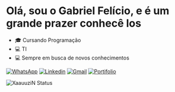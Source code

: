 <h1>Olá, sou o Gabriel Felício, e é um grande prazer conhecê los</h1>

<ul dir="auto">
<li><g-emoji class="g-emoji" alias="mortar_board" fallback-src="https://github.githubassets.com/images/icons/emoji/unicode/1f393.png">🎓</g-emoji> Cursando Programação</li>
<li><g-emoji class="g-emoji" alias="computer" fallback-src="https://github.githubassets.com/images/icons/emoji/unicode/1f4bb.png">💻</g-emoji> TI</li>
<li><g-emoji class="g-emoji" alias="computer" fallback-src="https://github.githubassets.com/images/icons/emoji/unicode/1f4bb.png">💻</g-emoji> Sempre em busca de novos conhecimentos</li>
</ul>

<a href="https://api.whatsapp.com/send/?phone=5512997935579&amp;text&amp;type=phone_number&amp;app_absent=0" rel="nofollow"><img src="https://camo.githubusercontent.com/d9d4db0a25f6d41d6ef282c6adc2f9bd5b31201ef00ba580f5a945da4063a937/68747470733a2f2f696d672e736869656c64732e696f2f62616467652f57686174734170702d3235443336363f7374796c653d666f722d7468652d6261646765266c6f676f3d7768617473617070266c6f676f436f6c6f723d7768697465" alt="WhatsApp" data-canonical-src="[https://img.shields.io/badge/WhatsApp-25D366?style=for-the-badge&amp;logo=whatsapp&amp;logoColor=white](https://img.icons8.com/?size=512&id=a8unpNrefMCC&format=png)https://img.icons8.com/?size=512&id=a8unpNrefMCC&format=png" style="max-width: 100%;"></a>
<a href="https://www.linkedin.com/in/gabriel-felicio-a1a398281/" rel="nofollow"><img src="https://camo.githubusercontent.com/a80d00f23720d0bc9f55481cfcd77ab79e141606829cf16ec43f8cacc7741e46/68747470733a2f2f696d672e736869656c64732e696f2f62616467652f4c696e6b6564496e2d3030373742353f7374796c653d666f722d7468652d6261646765266c6f676f3d6c696e6b6564696e266c6f676f436f6c6f723d7768697465" alt="Linkedin" data-canonical-src="https://img.shields.io/badge/LinkedIn-0077B5?style=for-the-badge&amp;logo=linkedin&amp;logoColor=white" style="max-width: 100%;"></a>
<a href="mailto:gabrielfelilemes@gmail.com"><img src="https://camo.githubusercontent.com/571384769c09e0c66b45e39b5be70f68f552db3e2b2311bc2064f0d4a9f5983b/68747470733a2f2f696d672e736869656c64732e696f2f62616467652f476d61696c2d4431343833363f7374796c653d666f722d7468652d6261646765266c6f676f3d676d61696c266c6f676f436f6c6f723d7768697465" alt="Gmail" data-canonical-src="https://img.shields.io/badge/Gmail-D14836?style=for-the-badge&amp;logo=gmail&amp;logoColor=white" style="max-width: 130%;"></a>
 <a href="#" rel="nofollow"><img src="https://camo.githubusercontent.com/c873e86c083c071c7fd068a17ab549b763fad7088681d6d831f68b32a4305b3a/68747470733a2f2f696d672e736869656c64732e696f2f62616467652f776562736974652d3030303030303f7374796c653d666f722d7468652d6261646765266c6f676f3d41626f75742e6d65266c6f676f436f6c6f723d7768697465" alt="Portifolio" data-canonical-src="https://img.shields.io/badge/website-000000?style=for-the-badge&amp;logo=About.me&amp;logoColor=white" style="max-width: 100%;"></a>



![XaauuziN Status](https://github-readme-stats.vercel.app/api?username=xaauuzin&show_icons=true&theme-dark)
